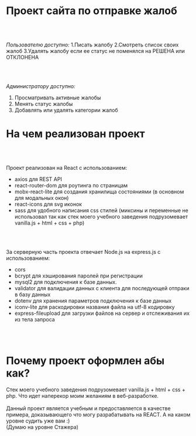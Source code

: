 # Проект сайта по отправке жалоб
<br>
<br>

*Пользователю доступно:* 
1.Писать жалобу
2.Смотреть список своих жалоб
3.Удалять жалобу если ее статус не поменялся на РЕШЕНА или ОТКЛОНЕНА

<br>
<br>

*Администратору доступно:*
1. Просматривать активные жалобы
2. Менять статус жалобы
3. Добавлять или удалять категории жалоб

# На чем реализован проект
<br>
<br>

Проект реализован на React с использованием: 
+ axios для REST API 
+ react-router-dom для роутинга по страницам
+ mobx-react-lite для создания хранилища состояниями (в основном для модальных окон)
+ react-icons для svg иконок 
+ sass для удобного написания css стилей (миксины и переменные не использовал так как стек моего учебного заведения подрузомевает vanilla.js + html + css + php)
<br>
<br>

За серверную часть проекта отвечает Node.js на express.js с использованием: 
+ cors 
+ bcrypt для хэширования паролей при регистрации 
+ mysql2 для подключения к базе данных.
+ validator для валидации данных с клиента для последующей отпраки в базу данных
+ dotenv для хранения параметров подключения к базе данных
+ iconv-lite для раскодировки названия файла на utf-8 кодировку
+ express-fileupload для загрузки файлов на сервер и отслеживания их из тела запроса
<br>
<br>

# Почему проект оформлен абы как?

Cтек моего учебного заведения подрузомевает vanilla.js + html + css + php. Что идет наперекор моим желаниям в веб-разработке.
<br>
<br>
Данный проект является учебным и предоставляется в качестве примера, доказывающего что могу разрабатывать на REACT. А на каком уровне судить уже вам :)<br>
(Думаю на уровне Стажера)


